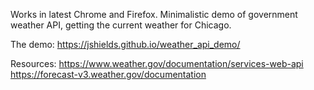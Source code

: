 
Works in latest Chrome and Firefox.
Minimalistic demo of government weather API, getting the current weather for Chicago.

The demo:
https://jshields.github.io/weather_api_demo/

Resources:
https://www.weather.gov/documentation/services-web-api
https://forecast-v3.weather.gov/documentation
